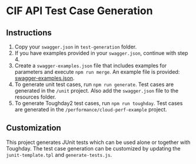 # CIF API Test Case Generation

## Instructions
1. Copy your `swagger.json` in `test-generation` folder.
2. If you have examples provided in your `swagger.json`, continue with step 4.
3. Create a `swagger-examples.json` file that includes examples for parameters and execute `npm run merge`. An example file is provided: [swagger-examples.json](swagger-examples.json).
4. To generate unit test cases, run `npm run generate`. Test cases are generated in the `/unit` project. Also add the `swagger.json` file to the resources folder.
5. To generate Toughday2 test cases, run `npm run toughday`. Test cases are generated in the `/performance/cloud-perf-example` project.

## Customization
This project generates JUnit tests which can be used alone or together with Toughday. 
The test case generation can be customized by updating the `junit-template.tpl` and `generate-tests.js`.
